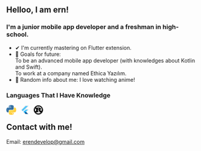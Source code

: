 ## Helloo, I am ern!

### I'm a junior mobile app developer and a freshman in high-school.
- ✔ I'm currently mastering on Flutter extension.
- 🎯 Goals for future:<br>
    To be an advanced mobile app developer (with knowledges about Kotlin and Swift).<br>
    To work at a company named Ethica Yazılım.
- 👀 Random info about me: I love watching anime!
### Languages That I Have Knowledge
[<img align="left" alt="Python" width="26px" src="./img/python.png" style="padding-right:10px;"/>][route]
[<img align="left" alt="Python" width="26px" src="./img/flutter.png" style="padding-right:10px;"/>][route]
[<img align="left" alt="Python" width="26px" src="./img/rust.png" style="padding-right:10px;"/>][route]
<br>
## Contact with me!
 Email: erendevelop@gmail.com
 

[route]: https://github.com/ernkedy/tum-kodlarim